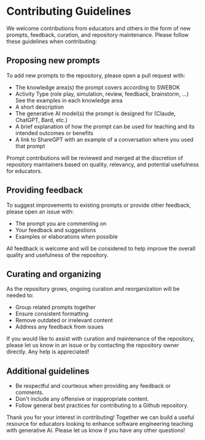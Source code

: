 # Contributing Guidelines

We welcome contributions from educators and others in the form of new prompts, feedback, curation, and repository maintenance. Please follow these guidelines when contributing:

## Proposing new prompts

To add new prompts to the repository, please open a pull request with:

- The knowledge area(s) the prompt covers according to SWEBOK 
- Activity Type	(role play, simulation, review, feedback, brainstorm, ...) See the examples in each knowledge area
- A short description
- The generative AI model(s) the prompt is designed for (Claude, ChatGPT, Bard, etc.)
- A brief explanation of how the prompt can be used for teaching and its intended outcomes or benefits
- A link to ShareGPT with an example of a conversation where you used that prompt

Prompt contributions will be reviewed and merged at the discretion of repository maintainers based on quality, relevancy, and potential usefulness for educators. 

## Providing feedback

To suggest improvements to existing prompts or provide other feedback, please open an issue with:

- The prompt you are commenting on 
- Your feedback and suggestions 
- Examples or elaborations when possible

All feedback is welcome and will be considered to help improve the overall quality and usefulness of the repository.

## Curating and organizing

As the repository grows, ongoing curation and reorganization will be needed to:

- Group related prompts together 
- Ensure consistent formatting 
- Remove outdated or irrelevant content 
- Address any feedback from issues 

If you would like to assist with curation and maintenance of the repository, please let us know in an issue or by contacting the repository owner directly. Any help is appreciated!

## Additional guidelines

- Be respectful and courteous when providing any feedback or comments.  
- Don't include any offensive or inappropriate content.  
- Follow general best practices for contributing to a Github repository.

Thank you for your interest in contributing! Together we can build a useful resource for educators looking to enhance software engineering teaching with generative AI. Please let us know if you have any other questions!
